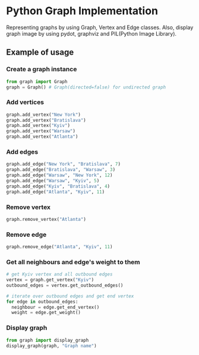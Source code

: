 # Python Graph Implementation

Representing graphs by using Graph, Vertex and Edge classes.
Also, display graph image by using pydot, graphviz and PIL(Python Image Library).

## Example of usage

### Create a graph instance

```python
from graph import Graph
graph = Graph() # Graph(directed=false) for undirected graph
```

### Add vertices

```python
graph.add_vertex("New York")
graph.add_vertex("Bratislava")
graph.add_vertex("Kyiv")
graph.add_vertex("Warsaw")
graph.add_vertex("Atlanta")
```

### Add edges

```python
graph.add_edge("New York", "Bratislava", 7)
graph.add_edge("Bratislava", "Warsaw", 3)
graph.add_edge("Warsaw", "New York", 12)
graph.add_edge("Warsaw", "Kyiv", 5)
graph.add_edge("Kyiv", "Bratislava", 4)
graph.add_edge("Atlanta", "Kyiv", 11)
```

### Remove vertex

```python
graph.remove_vertex("Atlanta")
```

### Remove edge

```python
graph.remove_edge("Atlanta", "Kyiv", 11)
```

### Get all neighbours and edge's weight to them

```python
# get Kyiv vertex and all outbound edges
vertex = graph.get_vertex("Kyiv")
outbound_edges = vertex.get_outbound_edges()

# iterate over outbound edges and get end vertex
for edge in outbound_edges:
  neighbour = edge.get_end_vertex()
  weight = edge.get_weight()
```

### Display graph

```python
from graph import display_graph
display_graph(graph, "Graph name")
```

